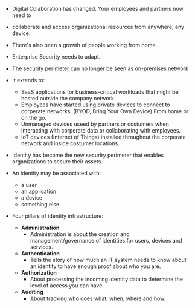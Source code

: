 - Digital Colaboration has changed. Your employees and partners now need to
- collaborate and access organizational resources from anywhere, any device.
- There's also been a growth of people working from home.

- Enterprise Security needs to adapt.
- The security perimeter can no longer be seen as on-premises network
- It extends to:
  - SaaS applications for business-critical workloads that might be hosted outside the company network.
  - Employees have started using private devices to connect to corperate networks. (BYOD, Bring Your Own Device) From home or on the go.
  - Unmanaged devices useed by partners or costumers when interacting with corperate data or collaborating with employees.
  - IoT devices (Internet of Things) installed throughout the corperate network and inside costumer locations.
 
- Identity has become the new security perimeter that enables organizations to secure their assets.
- An identity may be associated with:
  - a user
  - an application
  - a device
  - something else
 
- Four pillars of identity infrastructure:
  - **Administration**
    - Administration is about the creation and management/governance of identities for users, devices and services.
  - **Authentication**
    - Tells the story of how much an IT system needs to know about an identity to have enough proof about who you are.
  - **Authorization**
    - About processing the incoming identity data to determine the level of access you can have.
  - **Auditing**
    - About tracking who does what, when, where and how.
